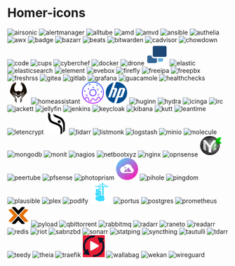 # Homer-icons
<img src="airsonic.png" alt="airsonic" width="50">
<img src="alertmanager.png" alt="alertmanager" width="50">
<img src="alltube.png" alt="alltube" width="50">
<img src="amd.png" alt="amd" width="50">
<img src="amvd.png" alt="amvd" width="50">
<img src="ansible.png" alt="ansible" width="50">
<img src="authelia.png" alt="authelia" width="50">
<img src="awx.png" alt="awx" width="50">
<img src="badge.png" alt="badge" width="50">
<img src="bazarr.png" alt="bazarr" width="50">
<img src="beats.png" alt="beats" width="50">
<img src="bitwarden.png" alt="bitwarden" width="50">
<img src="cadvisor.png" alt="cadvisor" width="50">
<img src="chowdown.png" alt="chowdown" width="50">
<img src="code.png" alt="code" width="50">
<img src="cups.png" alt="cups" width="50">
<img src="cyberchef.png" alt="cyberchef" width="50">
<img src="docker.png" alt="docker" width="50">
<img src="drone.png" alt="drone" width="50">
<img src="duplicati.png" alt="duplicati" width="50">
<img src="elastic.png" alt="elastic" width="50">
<img src="elasticsearch.png" alt="elasticsearch" width="50">
<img src="element.png" alt="element" width="50">
<img src="evebox.png" alt="evebox" width="50">
<img src="firefly.png" alt="firefly" width="50">
<img src="freeipa.png" alt="freeipa" width="50">
<img src="freepbx.png" alt="freepbx" width="50">
<img src="freshrss.png" alt="freshrss" width="50">
<img src="gitea.png" alt="gitea" width="50">
<img src="gitlab.png" alt="gitlab" width="50">
<img src="grafana.png" alt="grafana" width="50">
<img src="guacamole.png" alt="guacamole" width="50">
<img src="healthchecks.png" alt="healthchecks" width="50">
<img src="heimdall.png" alt="heimdall" width="50">
<img src="homeassistant.png" alt="homeassistant" width="50">
<img src="homer.png" alt="homer" width="50">
<img src="hp.png" alt="hp" width="50">
<img src="huginn.png" alt="huginn" width="50">
<img src="hydra.png" alt="hydra" width="50">
<img src="icinga.png" alt="icinga" width="50">
<img src="irc.png" alt="irc" width="50">
<img src="jackett.png" alt="jackett" width="50">
<img src="jellyfin.png" alt="jellyfin" width="50">
<img src="jenkins.png" alt="jenkins" width="50">
<img src="keycloak.png" alt="keycloak" width="50">
<img src="kibana.png" alt="kibana" width="50">
<img src="kutt.png" alt="kutt" width="50">
<img src="leantime.png" alt="leantime" width="50">
<img src="letencrypt.png" alt="letencrypt" width="50">
<img src="librephotos.png" alt="librephotos" width="50">
<img src="lidarr.png" alt="lidarr" width="50">
<img src="listmonk.png" alt="listmonk" width="50">
<img src="logstash.png" alt="logstash" width="50">
<img src="minio.png" alt="minio" width="50">
<img src="molecule.png" alt="molecule" width="50">
<img src="mongodb.png" alt="mongodb" width="50">
<img src="monit.png" alt="monit" width="50">
<img src="nagios.png" alt="nagios" width="50">
<img src="netbootxyz.png" alt="netbootxyz" width="50">
<img src="nginx.png" alt="nginx" width="50">
<img src="opnsense.png" alt="opnsense" width="50">
<img src="papermerge.png" alt="papermerge" width="50">
<img src="peertube.png" alt="peertube" width="50">
<img src="pfsense.png" alt="pfsense" width="50">
<img src="photoprism.png" alt="photoprism" width="50">
<img src="photostructure.png" alt="photostructure" width="50">
<img src="pihole.png" alt="pihole" width="50">
<img src="pingdom.png" alt="pingdom" width="50">
<img src="plausible.png" alt="plausible" width="50">
<img src="plex.png" alt="plex" width="50">
<img src="podify.png" alt="podify" width="50">
<img src="portainer.png" alt="portainer" width="50">
<img src="portus.png" alt="portus" width="50">
<img src="postgres.png" alt="postgres" width="50">
<img src="prometheus.png" alt="prometheus" width="50">
<img src="proxmox.png" alt="proxmox" width="50">
<img src="pyload.png" alt="pyload" width="50">
<img src="qbittorrent.png" alt="qbittorrent" width="50">
<img src="rabbitmq.png" alt="rabbitmq" width="50">
<img src="radarr.png" alt="radarr" width="50">
<img src="raneto.png" alt="raneto" width="50">
<img src="readarr.png" alt="readarr" width="50">
<img src="redis.png" alt="redis" width="50">
<img src="riot.png" alt="riot" width="50">
<img src="sabnzbd.png" alt="sabnzbd" width="50">
<img src="sonarr.png" alt="sonarr" width="50">
<img src="statping.png" alt="statping" width="50">
<img src="syncthing.png" alt="syncthing" width="50">
<img src="tautulli.png" alt="tautulli" width="50">
<img src="tdarr.png" alt="tdarr" width="50">
<img src="teedy.png" alt="teedy" width="50">
<img src="theia.png" alt="theia" width="50">
<img src="traefik.png" alt="traefik" width="50">
<img src="tubesync.png" alt="tubesync" width="50">
<img src="wallabag.png" alt="wallabag" width="50">
<img src="wekan.png" alt="wekan" width="50">
<img src="wireguard.png" alt="wireguard" width="50">
